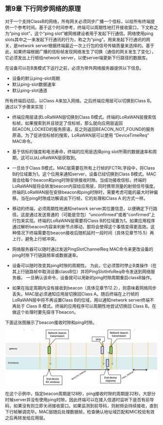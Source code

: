 

## **第9章 下行同步网络的原理**

对于一个支持ClassB的网络，所有网关必须同步广播一个信标，以给所有终端提供一个参考时间。基于这个时间参考，终端可以周期性地打开接收窗口，下文称之为“ping slot”，这个“ping slot”被网络建设者用于发起下行通信。网络使用ping slots其中之一来发起下行通讯的行为，称之为“ping”。用来发起下行通讯的网关，是network server根据终端最近一次上行包的信号传输质量来选择的。基于此，如果终端根据广播的信标帧发现网络发生了切换（通信的网关发生了变化），它必须发出上行帧给network server，以使server端更新下行路径的数据库。

在设备可以在B类模式下运行之前，必须为带外网络服务器提供以下信息。
- 设备的默认ping-slot周期
- 默认ping-slot数据速率
- 默认ping-slot通道

所有终端启动后，以Class A来加入网络。之后终端应用层可以切换到Class B。通过以下步骤来实现：

- 终端应用层请求LoRaWAN层切换到Class B模式。终端的LoRaWAN层搜索信标帧，如果搜索到并且锁定了信标帧，那么就向应用层返回BEACON_LOCKED的服务原语，反之则返回BEACON_NOT_FOUND的服务原语。为了促进信标帧的搜索，LoRaWAN层可以使用 “DeviceTimeReq” MAC命令。

- 基于信标的强度和电池寿命，终端的应用层选择ping slot所需的数据速率和周期，这可以从LoRaWAN层获取到。

- 一旦处于Class B模式，MAC层需要在所有上行帧的FCTRL字段中，将Class B的位域置为1。这个位用来通知server，设备已经切换到Class B模式。MAC层会给每个beacon和ping时隙安排接收时隙。当成功接收信标，终端的LoRaWAN层将会转发beacon内容给应用层，同时携带测量的射频信号强度。终端的LoRaWAN层在安排beacon和ping时隙时，需要考虑可能的最大时钟偏移。当在ping时隙成功解调出下行帧，它的处理和Class A 的方式一样。
 
- 移动的终端，必须周期性地通知network server其位置信息，以便确定下行路径。这是通过发送普通的（可能是空包）“unconfirmed”或者“confirmed”上行包来实现。终端的LoRaWAN层需要将Class B的位域置为1。如果应用程序通过解析beacon内容来判断节点移动，那将会使得这个事情变得更高效。这种情况下终端需要在beacon接收后随机延时一段时间（具体见章节15.5）再上行，避免上行帧冲突。

- 网络服务器可以随时通过发送PingSlotChannelReq MAC命令来更改设备的ping时隙下行链路频率或数据速率。

- 设备可以随时改变其ping时隙的周期性。 为此，它必须暂时停止B类操作（在其上行链路帧中取消设置classB位）并将PingSlotInfoReq命令发送到网络服务器。 一旦确认该命令，设备就可以用新的ping时隙周期重启classB操作。

- 如果在指定周期内没有接收到beacon（具体见章节12.2），则意味着网络同步丢失。MAC层必须通知应用层切换回Class A。随后终端在上行帧的LoRaWAN层中将不再设置Class B的位域，用以通知network server终端不再处于 Class B 模式。终端的应用程序可以周期性地尝试切换回 Class B。在做这个处理时要先探寻下beacon。

下面这张图展示了beacon接收时隙和ping时隙。

![](/media/lorawan_classb_rx_ping_slot_timing.png)

在这个示例中，指定beacon周期是128秒，ping接收时隙的周期是32秒。大部分时候server并没有使用ping时隙，因此终端可以在接入信道时监听下是否有前导码，如果没有则立即关闭接收窗口。如果监测到前导码，则射频会持续接收，直到下行帧解调完毕。MAC层随后处理数据帧，检查确认地址域匹配和MIC校验有效之后再转发给应用层。


